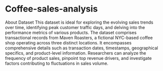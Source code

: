 # Coffee-sales-analysis
About Dataset
This dataset is ideal for exploring the evolving sales trends over time, identifying peak customer traffic days, and delving into the performance metrics of various products. The dataset comprises transactional records from Maven Roasters, a fictional NYC-based coffee shop operating across three distinct locations. It encompasses comprehensive details such as transaction dates, timestamps, geographical specifics, and product-level information. Researchers can analyze the frequency of product sales, pinpoint top revenue drivers, and investigate factors contributing to fluctuations in sales volume.
